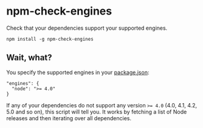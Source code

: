 # npm-check-engines

Check that your dependencies support your supported engines.

```
npm install -g npm-check-engines
```

## Wait, what?

You specify the supported engines in your [package.json](https://docs.npmjs.com/files/package.json#engines):

```
"engines": {
  "node": ">= 4.0"
}
```

If any of your dependencies do not support any version `>= 4.0` (4.0, 4.1, 4.2, 5.0 and so on),
this script will tell you. It works by fetching a list of Node releases and then
iterating over all dependencies.
